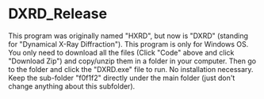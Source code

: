 # DXRD_Release

This program was originally named "HXRD", but now is "DXRD" (standing for "Dynamical X-Ray Diffraction"). This program is only for Windows OS. You only need to download all the files (Click "Code" above and click "Download Zip") and copy/unzip them in a folder in your computer. Then go to the folder and click the "DXRD.exe" file to run. No installation necessary. Keep the sub-folder "f0f1f2" directly under the main folder (just don't change anything about this subfolder).
